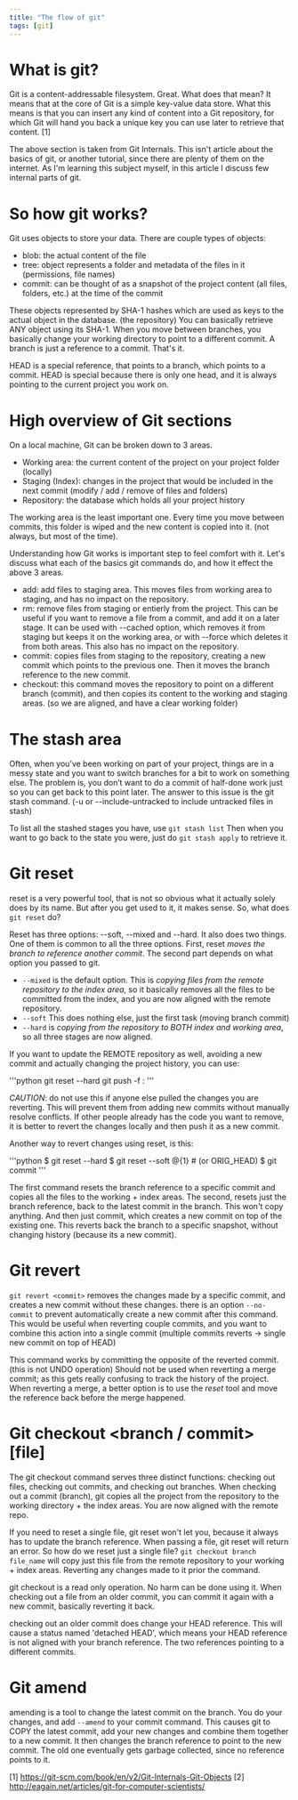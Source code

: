 ```yaml
---
title: "The flow of git"
tags: [git]
---
```


# What is git?
Git is a content-addressable filesystem. Great. What does that mean? It means that at the core of Git is a simple key-value data store. 
What this means is that you can insert any kind of content into a Git repository, for which Git will hand you back a unique key you can
use later to retrieve that content. [1]

The above section is taken from Git Internals. This isn't article about the basics of git, or another tutorial, since there
are plenty of them on the internet. As I'm learning this subject myself, in this article I discuss few internal parts of git.

# So how git works?
Git uses objects to store your data. There are couple types of objects:
- blob: the actual content of the file
- tree: object represents a folder and metadata of the files in it (permissions, file names)
- commit: can be thought of as a snapshot of the project content (all files, folders, etc.) at the time of the commit

These objects represented by SHA-1 hashes which are used as keys to the actual object in the database. (the repository)
You can basically retrieve ANY object using its SHA-1. When you move between branches, you basically change your working
directory to point to a different commit. A branch is just a reference to a commit. That's it.

HEAD is a special reference, that points to a branch, which points to a commit. HEAD is special because there is only
one head, and it is always pointing to the current project you work on.

# High overview of Git sections
On a local machine, Git can be broken down to 3 areas.

- Working area: the current content of the project on your project folder (locally)
- Staging (Index): changes in the project that would be included in the next commit (modify / add / remove of files and folders)
- Repository: the database which holds all your project history

The working area is the least important one. Every time you move between commits, this folder is wiped and the new content
is copied into it. (not always, but most of the time).

Understanding how Git works is important step to feel comfort with it. Let's discuss what each of the basics git commands do,
and how it effect the above 3 areas.

- add: add files to staging area. This moves files from working area to staging, and has no impact on the repository.
- rm: remove files from staging or entierly from the project. This can be useful if you want to remove a file from a commit,
and add it on a later stage. It can be used with --cached option, which removes it from staging but keeps it on the working area,
or with --force which deletes it from both areas. This also has no impact on the repository.
- commit: copies files from staging to the repository, creating a new commit which points to the previous one. Then it moves
the branch reference to the new commit.
- checkout: this command moves the repository to point on a different branch (commit), and then copies its content to
the working and staging areas. (so we are aligned, and have a clear working folder)


# The stash area
Often, when you’ve been working on part of your project, things are in a messy state and you want to switch branches for a bit to work
on something else. The problem is, you don’t want to do a commit of half-done work just so you can get back to this point later. 
The answer to this issue is the git stash command. (-u or --include-untracked to include untracked files in stash)

To list all the stashed stages you have, use `git stash list`
Then when you want to go back to the state you were, just do `git stash apply` to retrieve it.

# Git reset
reset is a very powerful tool, that is not so obvious what it actually solely does by its name. But after you get used to it,
it makes sense. So, what does `git reset` do?

Reset has three options: --soft, --mixed and --hard.
It also does two things. One of them is common to all the three options.
First, reset *moves the branch to reference another commit*. The second part depends on what option you passed to git.

- `--mixed` is the default option. This is *copying files from the remote repository to the index area*, so it basically removes
all the files to be committed from the index, and you are now aligned with the remote repository.
- `--soft` This does nothing else, just the first task (moving branch commit)
- `--hard` is *copying from the repository to BOTH index and working area*, so all three stages are now aligned.

If you want to update the REMOTE repository as well, avoiding a new commit and actually changing the project history,
you can use:

'''python
git reset --hard <commit-hash> 
git push -f <remote> <local branch>:<remote branch> 
'''

*CAUTION*: do not use this if anyone else pulled the changes you are reverting. This will prevent them from adding new commits without
manually resolve conflicts. If other people already has the code you want to remove, it is better to revert the changes locally and then
push it as a new commit.

Another way to revert changes using reset, is this:

'''python
$ git reset --hard <commit>
$ git reset --soft @{1}  # (or ORIG_HEAD)
$ git commit
'''

The first command resets the branch reference to a specific commit and copies all the files to the working + index areas.
The second, resets just the branch reference, back to the latest commit in the branch. This won't copy anything.
And then just commit, which creates a new commit on top of the existing one. This reverts back the branch to a specific snapshot,
without changing history (because its a new commit).

# Git revert
`git revert <commit>` removes the changes made by a specific commit, and creates a new commit without these changes.
there is an option `--no-commit` to prevent automatically create a new commit after this command. This would be useful when
reverting couple commits, and you want to combine this action into a single commit (multiple commits reverts -> single new commit on top of HEAD)

This command works by committing the opposite of the reverted commit. (this is not UNDO operation)
Should not be used when reverting a merge commit; as this gets really confusing to track the history of the project.
When reverting a merge, a better option is to use the *reset* tool and move the reference back before the merge happened.

# Git checkout <branch / commit> [file]
The git checkout command serves three distinct functions: checking out files, checking out commits, and checking out branches.
When checking out a commit (branch), git copies all the project from the repository to the working directory + the index areas.
You are now aligned with the remote repo.

If you need to reset a single file, git reset won't let you, because it always has to update the branch reference. When passing a file,
git reset will return an error. So how do we reset just a single file?
`git checkout branch file_name` will copy just this file from the remote repository to your working + index areas. Reverting any changes
made to it prior the command.

git checkout is a read only operation. No harm can be done using it. When checking out a file from an older commit, you can commit it again
with a new commit, basically reverting it back.

checking out an older commit does change your HEAD reference. This will cause a status named 'detached HEAD', which means your HEAD reference
is not aligned with your branch reference. The two references pointing to a different commits.

# Git amend
amending is a tool to change the latest commit on the branch. You do your changes, and add `--amend` to your commit command.
This causes git to COPY the latest commit, add your new changes and combine them together to a new commit.
It then changes the branch reference to point to the new commit. The old one eventually gets garbage collected, since no reference
points to it.

[1] https://git-scm.com/book/en/v2/Git-Internals-Git-Objects
[2] http://eagain.net/articles/git-for-computer-scientists/
